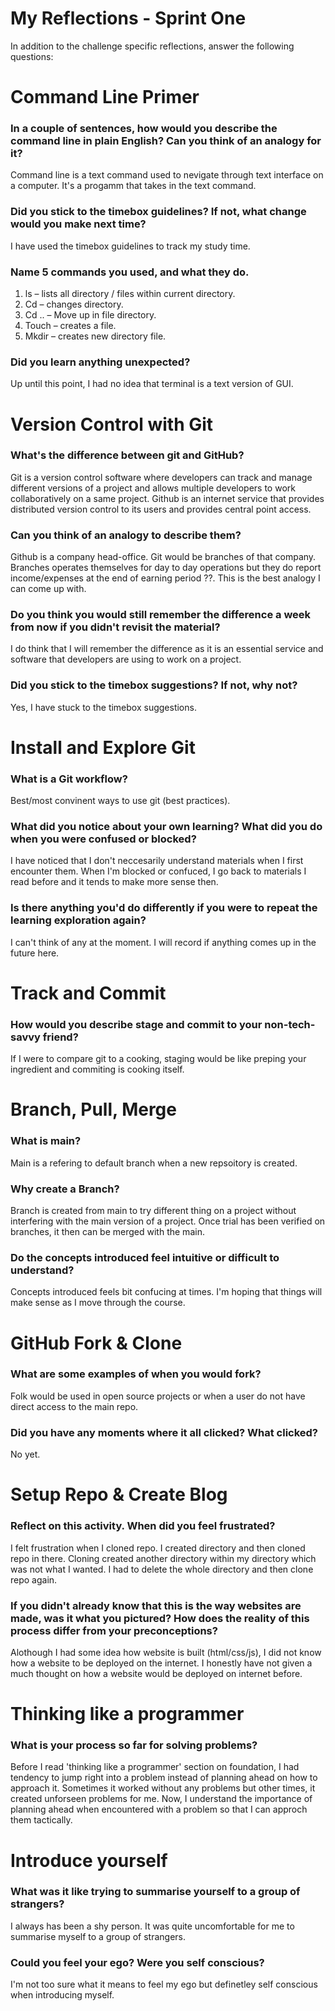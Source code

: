 # My Reflections - Sprint One 

In addition to the challenge specific reflections, answer the following questions:

# Command Line Primer 

<!-- Copy the answers you wrote in your temporary file earlier, under the sections below -->

### In a couple of sentences, how would you describe the command line in plain English? Can you think of an analogy for it?
Command line is a text command used to nevigate through text interface on a computer. It's a progamm that takes in the text command.


### Did you stick to the timebox guidelines? If not, what change would you make next time?
I have used the timebox guidelines to track my study time. 


### Name 5 commands you used, and what they do.

1.	ls – lists all directory / files within current directory.
2.	Cd – changes directory.
3.	Cd .. – Move up in file directory.
4.	Touch – creates a file.
5.	Mkdir – creates new directory file.


### Did you learn anything unexpected?
Up until this point, I had no idea that terminal is a text version of GUI. 


# Version Control with Git 

<!-- Copy your reflection answers into this file -->

### What's the difference between git and GitHub?
Git is a version control software where developers can track and manage different versions of a project and allows multiple developers to work collaboratively on a same project. Github is an internet service that provides distributed version control to its users and provides central point access.


### Can you think of an analogy to describe them?
Github is a company head-office. Git would be branches of that company. Branches operates themselves for day to day operations but they do report income/expenses at the end of earning period ??. This is the best analogy I can come up with. 


### Do you think you would still remember the difference a week from now if you didn't revisit the material?
I do think that I will remember the difference as it is an essential service and software that developers are using to work on a project.


### Did you stick to the timebox suggestions? If not, why not?
Yes, I have stuck to the timebox suggestions.


# Install and Explore Git

<!-- Copy your reflection answers into this file -->

### What is a Git workflow?
Best/most convinent ways to use git (best practices). 


### What did you notice about your own learning? What did you do when you were confused or blocked?
I have noticed that I don't neccesarily understand materials when I first encounter them. When I'm blocked or confuced, I go back to materials I read before and it tends to make more sense then.


### Is there anything you'd do differently if you were to repeat the learning exploration again?
I can't think of any at the moment. I will record if anything comes up in the future here.


# Track and Commit

<!-- Copy your reflection answers into this file -->

### How would you describe stage and commit to your non-tech-savvy friend?
If I were to compare git to a cooking, staging would be like preping your ingredient and commiting is cooking itself.


# Branch, Pull, Merge

<!-- Copy your reflection answers into this file -->

### What is main?
Main is a refering to default branch when a new repsoitory is created. 


### Why create a Branch?
Branch is created from main to try different thing on a project without interfering with the main version of a project. Once trial has been verified on branches, it then can be merged with the main.


### Do the concepts introduced feel intuitive or difficult to understand?  
Concepts introduced feels bit confucing at times. I'm hoping that things will make sense as I move through the course.


# GitHub Fork & Clone

<!-- Answer the following questions -->

### What are some examples of when you would fork?
Folk would be used in open source projects or when a user do not have direct access to the main repo. 



### Did you have any moments where it all clicked? What clicked?
No yet.


# Setup Repo & Create Blog

### Reflect on this activity. When did you feel frustrated?
I felt frustration when I cloned repo. I created directory and then cloned repo in there. Cloning created another directory within my directory which was not what I wanted. I had to delete the whole directory and then clone repo again. 


### If you didn't already know that this is the way websites are made, was it what you pictured? How does the reality of this process differ from your preconceptions?
Alothough I had some idea how website is built (html/css/js), I did not know how a website to be deployed on the internet. I honestly have not given a much thought on how a website would be deployed on internet before. 





# Thinking like a programmer

### What is your process so far for solving problems?
Before I read 'thinking like a programmer' section on foundation, I had tendency to jump right into a problem instead of planning ahead on how to approach it. Sometimes it worked without any problems but other times, it created unforseen problems for me. Now, I understand the importance of planning ahead when encountered with a problem so that I can approch them tactically.   




# Introduce yourself

### What was it like trying to summarise yourself to a group of strangers? 
I always has been a shy person. It was quite uncomfortable for me to summarise myself to a group of strangers.


### Could you feel your ego? Were you self conscious? 
I'm not too sure what it means to feel my ego but definetley self conscious when introducing myself.

